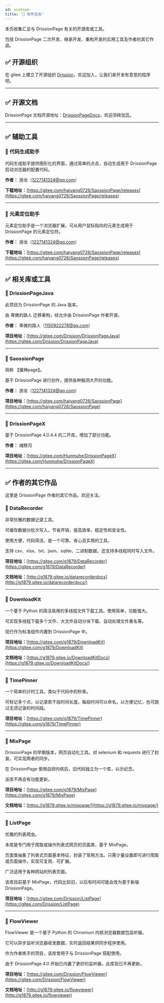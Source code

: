 ```yaml
---
id: ecotope
title: '🌳 软件生态'
---
```


本页收集汇总与 DrissionPage 有关的开源库或工具。

包括 DrissionPage 二次开发、继承开发、重构开发的实用工具及作者的其它作品。

## ✅️️ 开源组织

在 gitee 上建立了开源组织 [Drission](https://gitee.com/Drission)，欢迎加入，让我们来开发有意思的程序吧。

---

## ✅️️ 开源文档

DrissionPage 文档开源地址：[DrissionPageDocs](https://gitee.com/g1879/DrissionPageDocs)，欢迎添砖加瓦。

---

## ✅️️ 辅助工具

### 📌 代码生成助手

代码生成助手提供图形化的界面，通过简单的点击，自动生成用于 DrissionPage 启动浏览器的配置代码。

**作者：** 游龙（1227141324@qq.com）

**下载地址：**[https://gitee.com/haiyang0726/SaossionPage/releases](https://gitee.com/haiyang0726/SaossionPage/releases)

---

### 📌 元素定位助手

元素定位助手是一个浏览器扩展，可从用户鼠标指向的元素生成用于 DrissionPage 的元素定位符。

**作者：** 游龙（1227141324@qq.com）

**下载地址：**[https://gitee.com/haiyang0726/SaossionPage/releases](https://gitee.com/haiyang0726/SaossionPage/releases)

---

## ✅️️ 相关库或工具

### 📌 DrissionPageJava

此项目为 DrissionPage 的 Java 版本。

由 卑微的路人 迁移重构，经允许由 DrissionPage 作者开源。

**作者：** 卑微的路人（1150922278@qq.com）

**项目地址：**[https://gitee.com/Drission/DrissionPageJava](https://gitee.com/Drission/DrissionPageJava)

---

### 📌 SaossionPage

简称 【骚神page】。

基于 DrissionPage 进行创作，提供各种脑洞大开的功能。

**作者：** 游龙（1227141324@qq.com）

**项目地址：**[https://gitee.com/haiyang0726/SaossionPage](https://gitee.com/haiyang0726/SaossionPage)

---

### 📌 DrissionPageX

基于 DrissionPage 4.0.4.4 的二开库，增加了部分功能。

**作者：** 魂穆河

**项目地址：**[https://gitee.com/Hunmuhe/DrissionPageX](https://gitee.com/Hunmuhe/DrissionPageX)

---

## ✅️️ 作者的其它作品

这里是 DrissionPage 作者的其它作品，欢迎关注。

### 📌 DataRecorder

非常优雅的数据记录工具。

可缓存数据分批次写入，节省开销，提高效率、稳定性和安全性。

使用方便，代码简洁，是一个可靠、省心且实用的工具。

支持 csv、xlsx、txt、json、sqlite、二进制数据，还支持多线程同时写入文件。

**项目地址：**[https://gitee.com/g1879/DataRecorder](https://gitee.com/g1879/DataRecorder)

**文档地址：**[http://g1879.gitee.io/datarecorderdocs](http://g1879.gitee.io/datarecorderdocs/)

---

### 📌 DownloadKit

一个基于 Python 的简洁易用的多线程文件下载工具。使用简单，功能强大。

可实现多线程下载多个文件、大文件自动分块下载、自动处理文件重名等。

现已作为标准组件内置到 DrissionPage 中。

**项目地址：**[https://gitee.com/g1879/DownloadKit](https://gitee.com/g1879/DownloadKit)

**文档地址：**[https://g1879.gitee.io/DownloadKitDocs](https://g1879.gitee.io/DownloadKitDocs/)

---

### 📌 TimePinner

一个简单的计时工具。类似于代码中的秒表。

可标记多个点，以记录若干段时间长度。每段时间可以命名，以方便记忆，也可跳过无须记录的时间段。

**项目地址：**[https://gitee.com/g1879/TimePinner](https://gitee.com/g1879/TimePinner)

---

### 📌 MixPage

DrissionPage 的早期版本，网页自动化工具。对 selenium 和 requests 进行了封装，可实现两者的同步。

在 DrissionPage 使用自研内核后，旧代码独立为一个库，以示纪念。

该库不再会有功能更新。

**项目地址：**[https://gitee.com/g1879/MixPage](https://gitee.com/g1879/MixPage)

**文档地址：**[https://g1879.gitee.io/mixpage/](https://g1879.gitee.io/mixpage/)

---

### 📌 ListPage

优雅的列表爬虫。

本库是专门用于爬取或操作列表式网页的页面类，基于 MixPage。

页面类抽象了列表式页面基本特征，封装了常用方法。只需少量设置即可进行爬取或页面操作，实现可复用、可扩展。

广泛适用于各种网站的列表页面。

该库目前基于 MixPage，代码比较旧，以后有时间可能会改为基于新版 DrissionPage。

**项目地址：**[https://gitee.com/Drission/ListPage](https://gitee.com/Drission/ListPage)

---

### 📌 FlowViewer

FlowViewer 是一个基于 Python 的 Chromium 内核浏览器数据包监听器。

它可以异步监听浏览器收发数据，实时返回结果供同步程序使用。

作为作者练手的项目，该库曾用于与 DrissionPage 搭配使用。

由于 DrissionPage 4.0 开始已内置了更好的监听器，此库现已不再更新。

**项目地址：**[https://gitee.com/Drission/FlowViewer](https://gitee.com/Drission/FlowViewer)

**文档地址：**[http://g1879.gitee.io/flowviewer](http://g1879.gitee.io/flowviewer)
